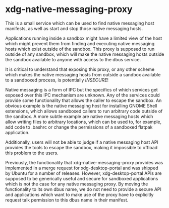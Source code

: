 # xdg-native-messaging-proxy

This is a small service which can be used to find native messaging host
manifests, as well as start and stop those native messaging hosts.

Applications running inside a sandbox might have a limited view of the host
which might prevent them from finding and executing native messaging hosts
which exist outside of the sandbox. This proxy is supposed to run outside of any
sandbox, which will make the native messaging hosts outside the sandbox
available to anyone with access to the dbus service.

It is critical to understand that exposing this proxy, or any other scheme which
makes the native messaging hosts from outside a sandbox available to a sandboxed
process, is potentially *INSECURE*!

Native messaging is a form of IPC but the specifics of which services get
exposed over this IPC mechanism are unknown. Any of the services could provide
some functionality that allows the caller to escape the sandbox. An obvious
example is the native messaging host for installing GNOME Shell extensions,
which allows sandboxed callers to run arbitrary code outside of the sandbox. A
more subtle example are native messaging hosts which allow writing files to
arbitrary locations, which can be used to, for example, add code to .bashrc or
change the permissions of a sandboxed flatpak application.

Additionally, users will not be able to judge if a native messaging host API
provides the tools to escape the sandbox, making it impossible to offload this
problem to the users.

Previously, the functionality that xdg-native-messaging-proxy provides was
implemented in a merge request for xdg-desktop-portal and was shipped by Ubuntu
for a number of releases. However, xdg-desktop-portal APIs are supposed to be
generically useful and secure for sandboxed applications which is not the case
for any native messaging proxy. By moving the functionality to its own dbus
name, we do not need to provide a secure API and applications which want to make
use of the proxy have to explicitly request talk permission to this dbus name in
their manifest.

